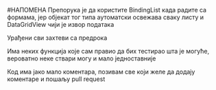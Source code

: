 #НАПОМЕНА
Препорука је да користите BindingList када радите са формама, јер објекат тог типа аутоматски освежава сваку листу и DataGridView чији је извор података

Урађени сви захтеви са предрока

Има неких функција које сам правио да бих тестирао шта је могуће,
вероватно неке ствари могу и мало једноставније

Код има јако мало коментара, позивам све који желе да додају коментаре и пошаљу pull request

